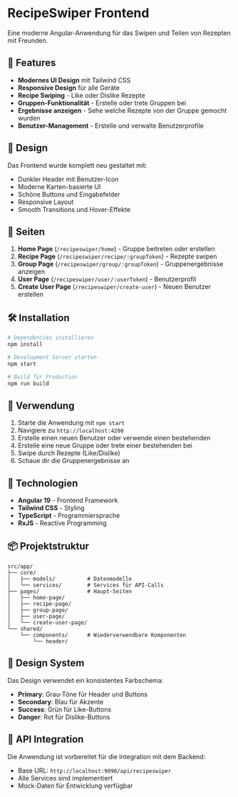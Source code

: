 # RecipeSwiper Frontend

Eine moderne Angular-Anwendung für das Swipen und Teilen von Rezepten mit Freunden.

## 🚀 Features

- **Modernes UI Design** mit Tailwind CSS
- **Responsive Design** für alle Geräte
- **Recipe Swiping** - Like oder Dislike Rezepte
- **Gruppen-Funktionalität** - Erstelle oder trete Gruppen bei
- **Ergebnisse anzeigen** - Sehe welche Rezepte von der Gruppe gemocht wurden
- **Benutzer-Management** - Erstelle und verwalte Benutzerprofile

## 🎨 Design

Das Frontend wurde komplett neu gestaltet mit:

- Dunkler Header mit Benutzer-Icon
- Moderne Karten-basierte UI
- Schöne Buttons und Eingabefelder
- Responsive Layout
- Smooth Transitions und Hover-Effekte

## 📱 Seiten

1. **Home Page** (`/recipeswiper/home`) - Gruppe beitreten oder erstellen
2. **Recipe Page** (`/recipeswiper/recipe/:groupToken`) - Rezepte swipen
3. **Group Page** (`/recipeswiper/group/:groupToken`) - Gruppenergebnisse anzeigen
4. **User Page** (`/recipeswiper/user/:userToken`) - Benutzerprofil
5. **Create User Page** (`/recipeswiper/create-user`) - Neuen Benutzer erstellen

## 🛠️ Installation

```bash
# Dependencies installieren
npm install

# Development Server starten
npm start

# Build für Production
npm run build
```

## 🎯 Verwendung

1. Starte die Anwendung mit `npm start`
2. Navigiere zu `http://localhost:4200`
3. Erstelle einen neuen Benutzer oder verwende einen bestehenden
4. Erstelle eine neue Gruppe oder trete einer bestehenden bei
5. Swipe durch Rezepte (Like/Dislike)
6. Schaue dir die Gruppenergebnisse an

## 🔧 Technologien

- **Angular 19** - Frontend Framework
- **Tailwind CSS** - Styling
- **TypeScript** - Programmiersprache
- **RxJS** - Reactive Programming

## 📦 Projektstruktur

```
src/app/
├── core/
│   ├── models/          # Datenmodelle
│   └── services/        # Services für API-Calls
├── pages/               # Haupt-Seiten
│   ├── home-page/
│   ├── recipe-page/
│   ├── group-page/
│   ├── user-page/
│   └── create-user-page/
└── shared/
    └── components/      # Wiederverwendbare Komponenten
        └── header/
```

## 🎨 Design System

Das Design verwendet ein konsistentes Farbschema:

- **Primary**: Grau-Töne für Header und Buttons
- **Secondary**: Blau für Akzente
- **Success**: Grün für Like-Buttons
- **Danger**: Rot für Dislike-Buttons

## 🔗 API Integration

Die Anwendung ist vorbereitet für die Integration mit dem Backend:

- Base URL: `http://localhost:9090/api/recipeswiper`
- Alle Services sind implementiert
- Mock-Daten für Entwicklung verfügbar

